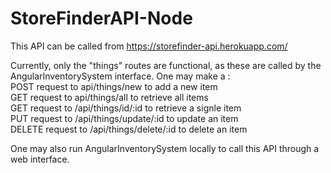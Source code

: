 # StoreFinderAPI-Node

This API can be called from https://storefinder-api.herokuapp.com/

Currently, only the "things" routes are functional, as these are called by the AngularInventorySystem interface.
One may make a :
<br>
POST request to api/things/new to add a new item
<br>
GET request to api/things/all to retrieve all items
<br>
GET request to /api/things/id/:id to retrieve a signle item
<br>
PUT request to /api/things/update/:id to update an item
<br>
DELETE request to /api/things/delete/:id to delete an item

One may also run AngularInventorySystem locally to call this API through a web interface.
